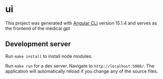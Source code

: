 # ui

This project was generated with [Angular CLI](https://github.com/angular/angular-cli) version 15.1.4 and serves as the frontend
of the medical gpt

## Development server

Run `make install` to install node modules.

Run `make run` for a dev server. Navigate to `http://localhost:5000/`. The application will automatically reload if you change any of the source files.
